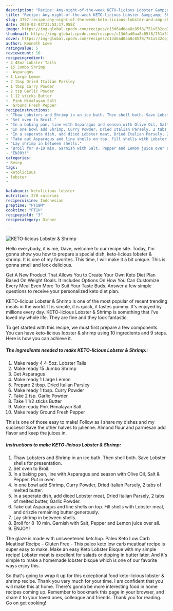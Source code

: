 ```yaml
---
description: "Recipe: Any-night-of-the-week KETO-licious Lobster &amp;amp; Shrimp"
title: "Recipe: Any-night-of-the-week KETO-licious Lobster &amp;amp; Shrimp"
slug: 3797-recipe-any-night-of-the-week-keto-licious-lobster-and-amp-shrimp
date: 2020-02-03T23:53:17.955Z
image: https://img-global.cpcdn.com/recipes/c13d6ad0aa8c85f8/751x532cq70/keto-licious-lobster-shrimp-recipe-main-photo.jpg
thumbnail: https://img-global.cpcdn.com/recipes/c13d6ad0aa8c85f8/751x532cq70/keto-licious-lobster-shrimp-recipe-main-photo.jpg
cover: https://img-global.cpcdn.com/recipes/c13d6ad0aa8c85f8/751x532cq70/keto-licious-lobster-shrimp-recipe-main-photo.jpg
author: Kenneth Lowe
ratingvalue: 5
reviewcount: 10
recipeingredient:
- 4 45oz Lobster Tails
- 15 Jumbo Shrimp
-  Asparagus
- 1 Large Lemon
- 2 tbsp Dried Italian Parsley
- 1 tbsp Curry Powder
- 2 tsp Garlic Powder
- 1 12 sticks Butter
-  Pink Himalayan Salt
-  Ground Fresh Pepper
recipeinstructions:
- "Thaw Lobsters and Shrimp in an ice bath. Then shell both. Save Lobster shells for presentation."
- "Set oven to Broil."
- "In a baking pan, line with Asparagus and season with Olive Oil, Salt &amp; Pepper. Put in oven"
- "In one bowl add Shrimp, Curry Powder, Dried Italian Parsely, 2 tabs of melted butter."
- "In a seperate dish, add diced Lobster meat, Dried Italian Parsely, 2 tabs of melted butter, Garlic Powder."
- "Take out Asparagus and line shells on top. Fill shells with Lobster meat, and drizzle remaining butter generously."
- "Lay shrimp in between shells."
- "Broil for 8-10 min. Garnish with Salt, Pepper and Lemon juice over all."
- "ENJOY!"
categories:
- Resep
tags:
- ketolicious
- lobster
- 

katakunci: ketolicious lobster 
nutrition: 270 calories
recipecuisine: Indonesian
preptime: "PT19M"
cooktime: "PT1H"
recipeyield: "3"
recipecategory: Dinner

---
```



![KETO-licious Lobster &amp; Shrimp](https://img-global.cpcdn.com/recipes/c13d6ad0aa8c85f8/751x532cq70/keto-licious-lobster-shrimp-recipe-main-photo.jpg)

Hello everybody, it is me, Dave, welcome to our recipe site. Today, I'm gonna show you how to prepare a special dish, keto-licious lobster &amp; shrimp. It is one of my favorites. This time, I will make it a bit unique. This is gonna smell and look delicious.

Get A New Product That Allows You to Create Your Own Keto Diet Plan Based On Weight Goals. It Includes Options On How You Can Customize Every Meal Even More To Suit Your Taste Buds. Answer a few simple questions to receive your personalized keto diet plan.

KETO-licious Lobster &amp; Shrimp is one of the most popular of recent trending meals in the world. It is simple, it is quick, it tastes yummy. It's enjoyed by millions every day. KETO-licious Lobster &amp; Shrimp is something that I've loved my whole life. They are fine and they look fantastic.


To get started with this recipe, we must first prepare a few components. You can have keto-licious lobster &amp; shrimp using 10 ingredients and 9 steps. Here is how you can achieve it.

##### The ingredients needed to make KETO-licious Lobster &amp; Shrimp::

1. Make ready 4 4-5oz. Lobster Tails
1. Make ready 15 Jumbo Shrimp
1. Get  Asparagus
1. Make ready 1 Large Lemon
1. Prepare 2 tbsp. Dried Italian Parsley
1. Make ready 1 tbsp. Curry Powder
1. Take 2 tsp. Garlic Powder
1. Take 1 1/2 sticks Butter
1. Make ready  Pink Himalayan Salt
1. Make ready  Ground Fresh Pepper


This is one of those easy to make! Follow as I share my dishes and my success! Save the other halves to julienne. Almond flour and parmesan add flavor and keep the juices in. 

##### Instructions to make KETO-licious Lobster &amp; Shrimp:

1. Thaw Lobsters and Shrimp in an ice bath. Then shell both. Save Lobster shells for presentation.
1. Set oven to Broil.
1. In a baking pan, line with Asparagus and season with Olive Oil, Salt &amp; Pepper. Put in oven
1. In one bowl add Shrimp, Curry Powder, Dried Italian Parsely, 2 tabs of melted butter.
1. In a seperate dish, add diced Lobster meat, Dried Italian Parsely, 2 tabs of melted butter, Garlic Powder.
1. Take out Asparagus and line shells on top. Fill shells with Lobster meat, and drizzle remaining butter generously.
1. Lay shrimp in between shells.
1. Broil for 8-10 min. Garnish with Salt, Pepper and Lemon juice over all.
1. ENJOY!


The glaze is made with unsweetened ketchup. Paleo Keto Low Carb Meatloaf Recipe - Gluten Free - This paleo keto low carb meatloaf recipe is super easy to make. Make an easy Keto Lobster Bisque with my simple recipe! Lobster meat is excellent for salads or dipping in butter later. And it&#39;s simple to make a homemade lobster bisque which is one of our favorite ways enjoy this. 

So that's going to wrap it up for this exceptional food keto-licious lobster &amp; shrimp recipe. Thank you very much for your time. I am confident that you will make this at home. There's gonna be more interesting food in home recipes coming up. Remember to bookmark this page in your browser, and share it to your loved ones, colleague and friends. Thank you for reading. Go on get cooking!
